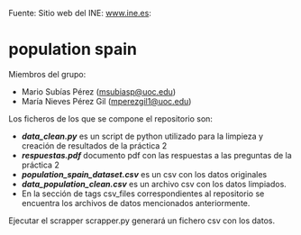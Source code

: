 Fuente: Sitio web del INE: www.ine.es:

# population spain
Miembros del grupo:

* Mario Subías Pérez (msubiasp@uoc.edu)
* María Nieves Pérez Gil (mperezgil1@uoc.edu)

Los ficheros de los que se compone el repositorio son:

* ***data_clean.py*** es un script de python utilizado para la limpieza y creación de resultados de la práctica 2
* ***respuestas.pdf*** documento pdf con las respuestas a las preguntas de la práctica 2
* ***population_spain_dataset.csv*** es un csv con los datos originales 
* ***data_population_clean.csv*** es un archivo csv con los datos limpiados. 
* En la sección de tags csv_files correspondientes al repositorio se encuentra los archivos de datos mencionados anteriormente. 

Ejecutar el scrapper scrapper.py generará un fichero csv con los datos.
